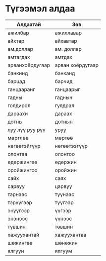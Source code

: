 # Түгээмэл алдаа

| Алдаатай        | Зөв              |
| --------------- | ---------------- |
| ажилбар         | ажиллавар        |
| айхтар          | айхавтар         |
| ам.доллар       | ам. доллар       |
| амтагдах        | амтдах           |
| арванхоёрдугаар | арван хоёрдугаар |
| банкинд         | банканд          |
| барцад          | барчид           |
| ганцааранг      | ганцаарыг        |
| гадны           | гаднын           |
| голдирол        | гулдрал          |
| дараахи         | дараах           |
| дотны           | дотнын           |
| луу лүү руу рүү | уруу             |
| мөртлөө         | мөртөө           |
| нөгөөтэйгүүр    | нөгөөтээгүүр     |
| олонтаа         | олонтоо          |
| өдөржингөө      | өдөржин          |
| оройжингоо      | оройжин          |
| сайх            | саях             |
| сарвуу          | царвуу           |
| тэрнээс         | түүнээс          |
| тэрүүгээр       | түүгээр          |
| энүүгээр        | үүгээр           |
| энэнээс         | үүнээс           |
| түвшин          | төвшин           |
| хажуухантай     | хажуухантаа      |
| шөжингөө        | шөнөжин          |
| ялгуун          | ялгуум           |
